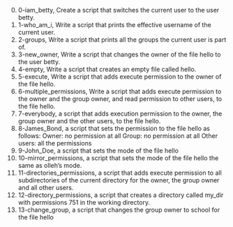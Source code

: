 0. 0-iam_betty, Create a script that switches the current user to the user betty.
1. 1-who_am_i, Write a script that prints the effective username of the current user.
2. 2-groups, Write a script that prints all the groups the current user is part of.
3. 3-new_owner, Write a script that changes the owner of the file hello to the user betty.
4. 4-empty, Write a script that creates an empty file called hello.
5. 5-execute, Write a script that adds execute permission to the owner of the file hello.
6. 6-multiple_permissions, Write a script that adds execute permission to the owner and the group owner, and read permission to other users, to the file hello.
7. 7-everybody,  a script that adds execution permission to the owner, the group owner and the other users, to the file hello.
8. 8-James_Bond, a script that sets the permission to the file hello as follows:
	Owner: no permission at all
	Group: no permission at all
	Other users: all the permissions
9. 9-John_Doe, a script that sets the mode of the file hello
10. 10-mirror_permissions, a script that sets the mode of the file hello the same as olleh’s mode.
11. 11-directories_permissions, a script that adds execute permission to all subdirectories of the current directory for the owner, the group owner and all other users.
12. 12-directory_permissions, a script that creates a directory called my_dir with permissions 751 in the working directory.
13. 13-change_group, a script that changes the group owner to school for the file hello
